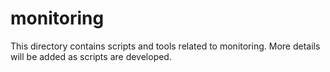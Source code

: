 # monitoring

This directory contains scripts and tools related to monitoring. More details will be added as scripts are developed.
